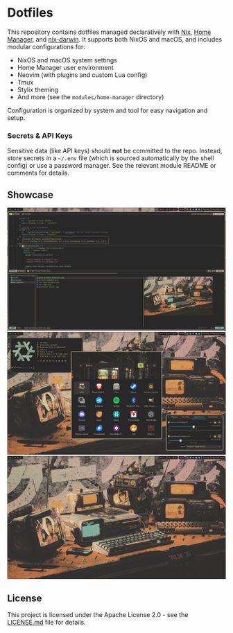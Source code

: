 # Dotfiles

This repository contains dotfiles managed declaratively with [Nix](https://nixos.org/), [Home Manager](https://nix-community.github.io/home-manager/), and [nix-darwin](https://github.com/LnL7/nix-darwin). It supports both NixOS and macOS, and includes modular configurations for:

- NixOS and macOS system settings
- Home Manager user environment
- Neovim (with plugins and custom Lua config)
- Tmux
- Stylix theming
- And more (see the `modules/home-manager` directory)

Configuration is organized by system and tool for easy navigation and setup.

### Secrets & API Keys
Sensitive data (like API keys) should **not** be committed to the repo. Instead, store secrets in a `~/.env` file (which is sourced automatically by the shell config) or use a password manager. See the relevant module README or comments for details.

## Showcase

![Showcase 1](/assets/showcase/1.png)
![Showcase 2](/assets/showcase/2.png)
![Showcase 3](/assets/showcase/3.png)

## License

This project is licensed under the Apache License 2.0 - see the [LICENSE.md](LICENSE.md) file for details.
